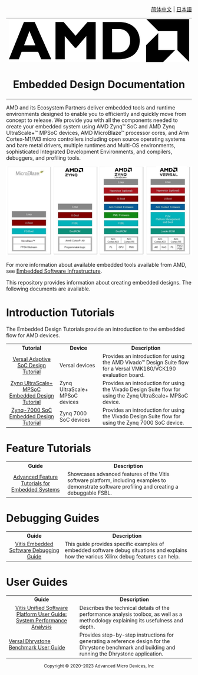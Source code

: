 <p align="right"><a href="../docs-cn/README.md">简体中文</a> | <a href="../docs-jp/README.md">日本語</a></p>
<table width="100%" class="sphinxhide">
  <tr width="100%">
    <td align="center"><img src="https://github.com/Xilinx/Image-Collateral/blob/main/xilinx-logo_30percent.png?raw=true"/><h1>Embedded Design Documentation</h1>
    </td>
 </tr>
 </table>

AMD and its Ecosystem Partners deliver embedded tools and runtime environments designed to enable you to efficiently and quickly move from concept to release. We provide you with all the components needed to create your embedded system using AMD Zynq™ SoC and AMD Zynq UltraScale+™ MPSoC devices, AMD MicroBlaze™ processor cores, and Arm Cortex-M1/M3 micro controllers including open source operating systems and bare metal drivers, multiple runtimes and Multi-OS environments, sophisticated Integrated Development Environments, and compilers, debuggers, and profiling tools.

<img src="Getting_Started\Versal-EDT\docs\media\embedded-tutorials-landing.png"></a>

For more information about available embedded tools available from AMD, see [ Embedded Software Infrastructure](https://www.xilinx.com/products/design-tools/embedded-software.html).

This repository provides information about creating embedded designs. The following documents are available.

# Introduction Tutorials

The Embedded Design Tutorials provide an introduction to the embedded flow for AMD devices.

 <table style="width:100%">
 <tr>
 <td align="center"><b>Tutorial</b></td>
 <td align="center"><b>Device</b></td>
 <td align="center"><b>Description</b></td>
 </tr>
 <tr>
 <td align="center"><a href="Getting_Started/Versal-EDT">Versal Adaptive SoC Design Tutorial</a></td>
 <td>
 Versal devices</td><td>
Provides an introduction for using the AMD Vivado&trade; Design Suite flow for a Versal VMK180/VCK190 evaluation board.</td></tr>
<tr>
<td align="center"><a href="Getting_Started/ZynqMPSoC-EDT">Zynq UltraScale+ MPSoC Embedded Design Tutorial</a></td>
<td>Zynq UltraScale+ MPSoC devices</td><td>
Provides an introduction for using the Vivado Design Suite flow for using the Zynq UltraScale+ MPSoC device.</td></tr>
<tr>
<td align="center"><a href="Getting_Started/Zynq7000-EDT">Zynq-7000 SoC Embedded Design Tutorial</a></td>
<td>Zynq 7000 SoC devices</td><td>
Provides an introduction for using the Vivado Design Suite flow for using the Zynq 7000 SoC device.</td></tr>
</table>

# Feature Tutorials

<table style="width:100%">
<tr>
<td align="center"><b>Guide</b></td>
<td align="center"><b>Description</b></td>
</tr>
<tr>
 <td align="center"><a href="Feature_Tutorials/README.MD">Advanced Feature Tutorials for Embedded Systems</a></td>
 <td>
 Showcases advanced features of the Vitis software platform, including examples to demonstrate software profiling and creating a debuggable FSBL.</a></td></tr>
 </table>

 # Debugging Guides

 <table style="width:100%">
<tr>
<td align="center"><b>Guide</b></td>
<td align="center"><b>Description</b></td>
</tr>
<tr>
 <td align="center"><a href="Debugging/README.MD">Vitis Embedded Software Debugging Guide</a></td>
 <td>
 This guide provides specific examples of embedded software debug situations and explains how the various Xilinx debug features can help.</td></tr>
 </table>

# User Guides

<table style="width:100%">
<tr>
<td align="center"><b>Guide</b></td>
<td align="center"><b>Description</b></td>
</tr>
<tr>
 <td align="center"><a href="Performance/SPA-UG">Vitis Unified Software Platform User Guide: System Performance Analysis</a></td>
 <td>
 Describes the technical details of the performance analysis toolbox, as well as a methodology explaining its usefulness and depth.</td></tr>
 <tr>
 <td align = "centre"><a href="Performance/Performance_Benchmark/Dhrystone">Versal Dhrystone Benchmark User Guide</a></td>
 <td>Provides step-by-step instructions for generating a reference design for the Dhrystone benchmark and building and running the Dhrystone application.</td>
 </tr> 
 </table>
 



<p align="center"><sup>Copyright &copy; 2020–2023 Advanced Micro Devices, Inc</sup></p>
